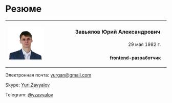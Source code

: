 
# Резюме

<table width="100%">
  <col width="25%">
  <col width="75%">
  <tr>
    <td rowspan="3" width="25%">
      <img src="assets/me320-whitebg.png" alt="Photo" width="150">
    </td>
    <td align="right">
      <h3>Завьялов Юрий Александрович&nbsp;&nbsp;&nbsp;</h3>
    </td>
  </tr>
  <tr>
    <td align="right">
      29 мая 1982 г.&nbsp;&nbsp;&nbsp;
    </td>
  </tr>
  <tr>
    <td align="right">
      <h4>frontend-разработчик&nbsp;&nbsp;&nbsp;</h4>
    </td>
  </tr>
</table>

Электронная почта: 	[yurgan@gmail.com](mailto:yurgan@gmail.com)

Skype:			[Yuri.Zavyalov](skype:yuri.zavyalov)

Telegram: [@yzavyalov](https://telegram.me/yzavyalov)